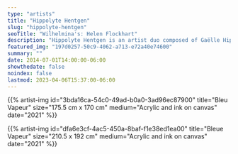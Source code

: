 ```yaml
---
type: "artists"
title: "Hippolyte Hentgen"
slug: "hippolyte-hentgen"
seoTitle: "Wilhelmina's: Helen Flockhart"
description: "Hippolyte Hentgen is an artist duo composed of Gaëlle Hippolyte and Lina Hentgen. Brought together under this fictitious name as a sphere of sharing and a tool for distancing the notion of author, the two artists explore a research territory mainly oriented towards the image. If their practice is anchored in drawing, they also venture into other fields of representation, such as performance, decor, film and sculpture. By appropriating the codes of comics and press drawings, they multiply the tones (burlesque, naive) and references (from Jim Shaw to cartoons from the 1930s, from underground to modernism, textile motifs to Japanese decorative papers) and revive by sliding and grafting, a mass visual culture. Drawing on the history of art as well as popular culture, they capture iconic images inscribed in the collective memory and reproduce them in a huge protean and composite collage, of great stylistic freedom. Cultural clichés, worn to the bone, begin a new life under the pen of Hippolyte Hentgen. Through a wide range of supports, formats and styles, the work flatters the retinal pleasure and never ceases to surprise with its colorful, funny, sometimes acerbic verve. The works of Hippolyte Hentgen benefit from numerous monographic exhibitions and have recently been exhibited at MAMAC, Nice, at the Festival Le Printemps de Septembre, Toulouse, at the Musée de l'Abbaye Sainte-Croix, Les Sables-d'Olonne, and at the Festival Hors-Pistes, National Museum of Modern Art Centre Pompidou. Their works include among others, among the collections of the National Center of Plastic Arts (CNAP), Paris, the Museum of the Abbey Sainte-Croix, Les Sables-d'Olonne, MAC/VAL, Vitry-sur-Seine and many FRACs."
featured_img: "197d0257-50c9-4062-a713-e72a40e74600"
summary: ""
date: 2014-07-01T14:00:00-06:00
showthedate: false
noindex: false
lastmod: 2023-04-06T15:37:00-06:00
---
```

{{% artist-img id="3bda16ca-54c0-49ad-b0a0-3ad96ec87900" title="Bleu Vapeur" size="175.5 cm x 170 cm" medium="Acrylic and ink on canvas" date="2021" %}}

{{% artist-img id="dfa6e3cf-4ac5-450a-8baf-f1e38ed1ea00" title="Bleue Vapeur" size="210.5 x 192 cm" medium="Acrylic and ink on canvas" date="2021" %}}
